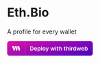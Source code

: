 # Eth.Bio

A profile for every wallet

<a id="thirdweb-deploy" href="https://thirdweb.com/contracts/deploy?ipfs=QmWjjbgJXXgV1dPrM2v7NWyYyK8FEhLknqCQyEqVJ9qhGu%2F1" target="_blank" title="deploy Eth.bio with thirdweb">
  <img src="./Gradient.svg" alt="Deploy" width="200px">
</a>
